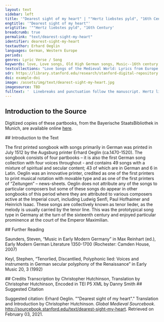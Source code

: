 ```yaml
---
layout: text
sidebar: left
title: '"Dearest sight of my heart" | ""Hertz liebstes pyld", "16th Century'
engtitle: '"Dearest sight of my heart"'
origtitle: '""Hertz liebstes pyld", "16th Century'
breadcrumb: true
permalink: "text/dearest-sight-my-heart"
identifier: dearest-sight-my-heart
textauthor: Erhard Oeglin
languages: German, Western Europe
periods: 
genres: Lyric Verse / Song
keywords: love, Love songs, Old High German songs, Music--16th century, Canzonets (Part songs)--German
textcollections: "Love Songs of the Medieval World: Lyrics from Europe and Asia"
sdr: https://library.stanford.edu/research/stanford-digital-repository 
doi: example-doi 
image: /assets/img/text/dearest-sight-my-heart.jpg
imagesource: TBD 
fulltext: '  Linebreaks and punctuation follow the manuscript. Hertz liebstes pyld / Dearest sight of my heart, beweys dich mild / show your gentleness mit deiner lieb unnd gunst gen mir / through your love and favor for me; der gleich will ich / and I will do the same, wann ich han dich / for I have chosen you, nach lust und wunsch meins hertzen gier / following the want and wish of my heartfelt desire, er welt für all / above all others in disem tall / in this valley mit reichem schall / frey ich mich dein in erenn. I delight in you with honor, and greatly rejoice. F Du solt hann / F., wherever you go, you deserve my praise auff aller pann / above all others; von mir für ander all den preyß / you have no equals in disem reich / in this realm. lebt nit dein gleich mit allem thun zucht perd und weyß / no matter their conduct, cultivation, bearing or air. da für dich acht / So, take care, mein hertz das lacht / my heart rejoices und stätz betracht / and always aims mein freüd mit dyr zů meren. to increase its joy with you. Zů dyr ich mich freüntlich versich / I am graciously disposed to you, dein hertz mir gantz mir trewen sey / may your heart be faithfully mine, die weyl dir gar an alles gfar / mich findest auch gerecht unnd frey / on all umb stendt as you find me to be just and charitable, with no ill intentions, and straightforward. von dir nit wendt / I will not leave you is in mein enndt / until my end: des thů ich dich geweren. This I guarantee you. '
---
```

## Introduction to the Source 
<p>Digitized copies of these partbooks, from the Bayerische StaatsBibliothek in Munich, are available online <a href="https://stimmbuecher.digitale-sammlungen.de//view?id=bsb00082229">here</a>.</p>
## Introduction to the Text 
<p>The first printed songbook with songs primarily in German was printed in July 1512 by the Augsburg printer Erhard Oeglin (ca.1470-1520). The songbook consists of four partbooks – it is also the first German song collection with four voices throughout - and contains 49 songs with a mixture of spiritual and secular content; 43 of which are in German and 6 in Latin. Oeglin was an innovative printer, credited as one of the first printers to print musical notation with movable type and as one of the first printers of “Zeitungen” – news-sheets. Oeglin does not attribute any of the songs to particular composers but some of these songs do appear in other songbooks of this period where they are attributed to various composers active at the Imperial court, including Ludwig Senfl, Paul Hofhaimer and Heinrich Isaac. These songs are collectively known as tenor lieder, as the melody is usually carried by the tenor line. This was the prototypical song type in Germany at the turn of the sixteenth century and enjoyed particular prominence at the court of the Emperor Maximilian.</p>
## Further Reading 
<p>Saunders, Steven, “Music in Early Modern Germany” in Max Reinhart (ed.), Early Modern German Literature 1350-1700 (Rochester: Camden House, 2007)</p> <p>Keyl, Stephen, “Tenorlied, Discantlied, Polyphonic lied: Voices and instruments in German secular polyphony of the Renaissance” in Early Music 20, 3 (1992)</p>
## Credits
Transcription by Christopher Hutchinson, 
Translation by Christopher Hutchinson, 
Encoded in TEI P5 XML by Danny Smith
## Suggested Citation
<p>Suggested citation: Erhard Oeglin.  ""Dearest sight of my heart"." Translation and Introduction by Christopher Hutchinson. <em>Global Medieval Sourcebook</em>. <a href="http://sourcebook.stanford.edu/text/dearest-sight-my-heart">http://sourcebook.stanford.edu/text/dearest-sight-my-heart</a>. Retrieved on February 03, 2021.</p>
